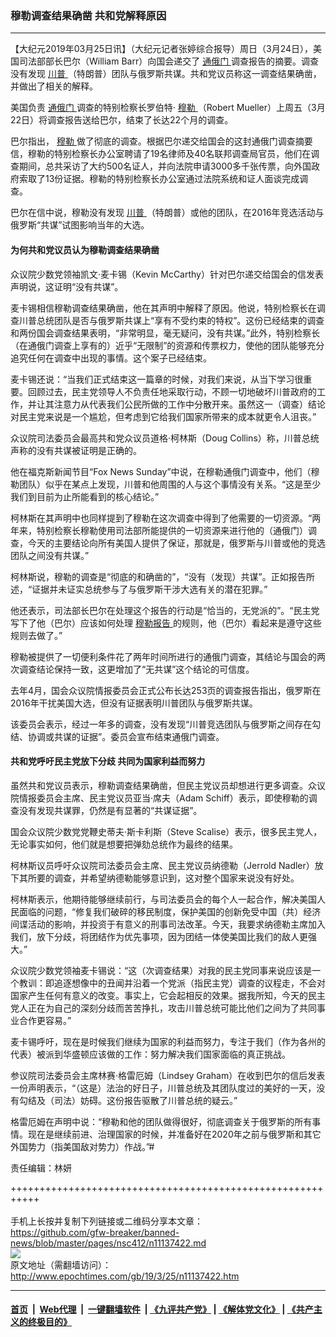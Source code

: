 ### 穆勒调查结果确凿 共和党解释原因
------------------------

<p>
 【大纪元2019年03月25日讯】（大纪元记者张婷综合报导）周日（3月24日），美国司法部部长巴尔（William Barr）向国会递交了
 <a href="http://www.epochtimes.com/gb/tag/%E9%80%9A%E4%BF%84%E9%97%A8.html">
  通俄门
 </a>
 调查报告的摘要。调查没有发现
 <a href="http://www.epochtimes.com/gb/tag/%E5%B7%9D%E6%99%AE.html">
  川普
 </a>
 （特朗普）团队与俄罗斯共谋。共和党议员称这一调查结果确凿，并做出了相关的解释。
</p>
<p>
 美国负责
 <a href="http://www.epochtimes.com/gb/tag/%E9%80%9A%E4%BF%84%E9%97%A8.html">
  通俄门
 </a>
 调查的特别检察长罗伯特‧
 <a href="http://www.epochtimes.com/gb/tag/%E7%A9%86%E5%8B%92.html">
  穆勒
 </a>
 （Robert Mueller）上周五（3月22日）将调查报告送给巴尔，结束了长达22个月的调查。
</p>
<p>
 巴尔指出，
 <a href="http://www.epochtimes.com/gb/tag/%E7%A9%86%E5%8B%92.html">
  穆勒
 </a>
 做了彻底的调查。根据巴尔递交给国会的这封通俄门调查摘要信，穆勒的特别检察长办公室聘请了19名律师及40名联邦调查局官员，他们在调查期间，总共采访了大约500名证人，并向法院申请3000多千张传票，向外国政府索取了13份证据。穆勒的特别检察长办公室通过法院系统和证人面谈完成调查。
</p>
<p>
 巴尔在信中说，穆勒没有发现
 <a href="http://www.epochtimes.com/gb/tag/%E5%B7%9D%E6%99%AE.html">
  川普
 </a>
 （特朗普）或他的团队，在2016年竞选活动与俄罗斯“共谋”试图影响当年的大选。
</p>
<h4>
 为何共和党议员认为穆勒调查结果确凿
</h4>
<p>
 众议院少数党领袖凯文‧麦卡锡（Kevin McCarthy）针对巴尔递交给国会的信发表声明说，这证明“没有共谋”。
</p>
<p>
 麦卡锡相信穆勒调查结果确凿，他在其声明中解释了原因。他说，特别检察长在调查川普总统团队是否与俄罗斯共谋上“享有不受约束的特权”。这份已经结束的调查和两份国会调查结果表明，“非常明显，毫无疑问，没有共谋。”此外，特别检察长（在通俄门调查上享有的）近乎“无限制”的资源和传票权力，使他的团队能够充分追究任何在调查中出现的事情。这个案子已经结束。
</p>
<p>
 麦卡锡还说：“当我们正式结束这一篇章的时候，对我们来说，从当下学习很重要。回顾过去，民主党领导人不负责任地采取行动，不顾一切地破坏川普政府的工作，并让其注意力从代表我们公民所做的工作中分散开来。虽然这一（调查）结论对民主党来说是一个尴尬，但考虑到它给我们国家所带来的成本就更令人沮丧。”
</p>
<p>
 众议院司法委员会最高共和党众议员道格‧柯林斯（Doug Collins）称，川普总统声称的没有共谋被证明是正确的。
</p>
<p>
 他在福克斯新闻节目“Fox News Sunday”中说，在穆勒通俄门调查中，他们（穆勒团队）似乎在某点上发现，川普和他周围的人与这个事情没有关系。“这是至少我们到目前为止所能看到的核心结论。”
</p>
<p>
 柯林斯在其声明中也同样提到了穆勒在这次调查中得到了他需要的一切资源。“两年来，特别检察长穆勒使用司法部所能提供的一切资源来进行他的（通俄门）调查，今天的主要结论向所有美国人提供了保证，那就是，俄罗斯与川普或他的竞选团队之间没有共谋。”
</p>
<p>
 柯林斯说，穆勒的调查是“彻底的和确凿的”，“没有（发现）共谋”。正如报告所述，“证据并未证实总统参与了与俄罗斯干涉大选有关的潜在犯罪。”
</p>
<p>
 他还表示，司法部长巴尔在处理这个报告的行动是“恰当的，无党派的”。“民主党写下了他（巴尔）应该如何处理
 <a href="http://www.epochtimes.com/gb/tag/%E7%A9%86%E5%8B%92%E6%8A%A5%E5%91%8A.html">
  穆勒报告
 </a>
 的规则，他（巴尔）看起来是遵守这些规则去做了。”
</p>
<p>
 穆勒被提供了一切便利条件花了两年时间所进行的通俄门调查，其结论与国会的两次调查结论保持一致，这更增加了“无共谋”这个结论的可信度。
</p>
<p>
 去年4月，国会众议院情报委员会正式公布长达253页的调查报告指出，俄罗斯在2016年干扰美国大选，但没有证据表明川普团队与俄罗斯共谋。
</p>
<p>
 该委员会表示，经过一年多的调查，没有发现“川普竞选团队与俄罗斯之间存在勾结、协调或共谋的证据”。委员会宣布结束通俄门调查。
</p>
<h4>
 共和党呼吁民主党放下分歧 共同为国家利益而努力
</h4>
<p>
 虽然共和党议员表示，穆勒调查结果确凿，但民主党议员却想进行更多调查。众议院情报委员会主席、民主党议员亚当‧席夫（Adam Schiff）表示，即使穆勒的调查没有发现共谋罪，仍然是有显著的“共谋证据”。
</p>
<p>
 国会众议院少数党党鞭史蒂夫‧斯卡利斯（Steve Scalise）表示，很多民主党人，无论事实如何，他们就是想要把弹劾总统作为最终的结果。
</p>
<p>
 柯林斯议员呼吁众议院司法委员会主席、民主党议员纳德勒（Jerrold Nadler）放下其所要的调查，并希望纳德勒能够意识到，这对整个国家来说没有好处。
</p>
<p>
 柯林斯表示，他期待能够继续前行，与司法委员会的每个人一起合作，解决美国人民面临的问题，“修复我们破碎的移民制度，保护美国的创新免受中国（共）经济间谍活动的影响，并投资于有意义的刑事司法改革。今天，我要求纳德勒主席加入我们，放下分歧，将团结作为优先事项，因为团结一体使美国比我们的敌人更强大。”
</p>
<p>
 众议院少数党领袖麦卡锡说：“这（次调查结果）对我的民主党同事来说应该是一个教训：即追逐想像中的丑闻并沿着一个党派（指民主党）调查的议程走，不会对国家产生任何有意义的改变。事实上，它会起相反的效果。据我所知，今天的民主党人正在为自己的深刻分歧而苦苦挣扎，攻击川普总统可能比他们之间为了共同事业合作更容易。”
</p>
<p>
 麦卡锡呼吁，现在是时候我们继续为国家的利益而努力，专注于我们（作为各州的代表）被派到华盛顿应该做的工作：努力解决我们国家面临的真正挑战。
</p>
<p>
 参议院司法委员会主席林赛‧格雷厄姆（Lindsey Graham）在收到巴尔的信后发表一份声明表示，“（这是）法治的好日子，川普总统及其团队度过的美好的一天，没有勾结及（司法）妨碍。这份报告驱散了川普总统的疑云。”
</p>
<p>
 格雷厄姆在声明中说：“穆勒和他的团队做得很好，彻底调查关于俄罗斯的所有事情。现在是继续前进、治理国家的时候，并准备好在2020年之前与俄罗斯和其它外国势力（指美国敌对势力）作战。”#
</p>
<p>
 责任编辑：林妍
</p>

+++++++++++++++++++++++++++++++++++++++++++++++++++++++++++<br/><br/>
手机上长按并复制下列链接或二维码分享本文章：<br/>
https://github.com/gfw-breaker/banned-news/blob/master/pages/nsc412/n11137422.md <br/>
<a href='https://github.com/gfw-breaker/banned-news/blob/master/pages/nsc412/n11137422.md'><img src='https://github.com/gfw-breaker/banned-news/blob/master/pages/nsc412/n11137422.md.png'/></a> <br/>
原文地址（需翻墙访问）：http://www.epochtimes.com/gb/19/3/25/n11137422.htm


------------------------
#### [首页](https://github.com/gfw-breaker/banned-news/blob/master/README.md) &nbsp;|&nbsp; [Web代理](https://github.com/labour-camp/helloworld) &nbsp;|&nbsp; [一键翻墙软件](https://github.com/gfw-breaker/nogfw/blob/master/README.md) &nbsp;| [《九评共产党》](https://github.com/gfw-breaker/9ping.md/blob/master/README.md#九评之一评共产党是什么) | [《解体党文化》](https://github.com/gfw-breaker/jtdwh.md/blob/master/README.md) | [《共产主义的终极目的》](https://github.com/gfw-breaker/gczydzjmd.md/blob/master/README.md)

